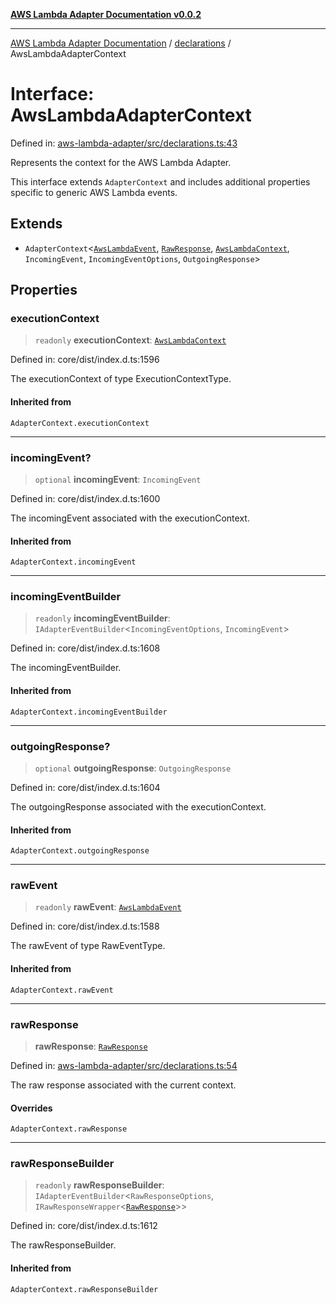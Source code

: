 [**AWS Lambda Adapter Documentation v0.0.2**](../../README.md)

***

[AWS Lambda Adapter Documentation](../../modules.md) / [declarations](../README.md) / AwsLambdaAdapterContext

# Interface: AwsLambdaAdapterContext

Defined in: [aws-lambda-adapter/src/declarations.ts:43](https://github.com/stonemjs/aws-lambda-adapter/blob/b2e29f567ac56717023f9597000ee3f0d0278093/src/declarations.ts#L43)

Represents the context for the AWS Lambda Adapter.

This interface extends `AdapterContext` and includes additional properties
specific to generic AWS Lambda events.

## Extends

- `AdapterContext`\<[`AwsLambdaEvent`](../type-aliases/AwsLambdaEvent.md), [`RawResponse`](../type-aliases/RawResponse.md), [`AwsLambdaContext`](../type-aliases/AwsLambdaContext.md), `IncomingEvent`, `IncomingEventOptions`, `OutgoingResponse`\>

## Properties

### executionContext

> `readonly` **executionContext**: [`AwsLambdaContext`](../type-aliases/AwsLambdaContext.md)

Defined in: core/dist/index.d.ts:1596

The executionContext of type ExecutionContextType.

#### Inherited from

`AdapterContext.executionContext`

***

### incomingEvent?

> `optional` **incomingEvent**: `IncomingEvent`

Defined in: core/dist/index.d.ts:1600

The incomingEvent associated with the executionContext.

#### Inherited from

`AdapterContext.incomingEvent`

***

### incomingEventBuilder

> `readonly` **incomingEventBuilder**: `IAdapterEventBuilder`\<`IncomingEventOptions`, `IncomingEvent`\>

Defined in: core/dist/index.d.ts:1608

The incomingEventBuilder.

#### Inherited from

`AdapterContext.incomingEventBuilder`

***

### outgoingResponse?

> `optional` **outgoingResponse**: `OutgoingResponse`

Defined in: core/dist/index.d.ts:1604

The outgoingResponse associated with the executionContext.

#### Inherited from

`AdapterContext.outgoingResponse`

***

### rawEvent

> `readonly` **rawEvent**: [`AwsLambdaEvent`](../type-aliases/AwsLambdaEvent.md)

Defined in: core/dist/index.d.ts:1588

The rawEvent of type RawEventType.

#### Inherited from

`AdapterContext.rawEvent`

***

### rawResponse

> **rawResponse**: [`RawResponse`](../type-aliases/RawResponse.md)

Defined in: [aws-lambda-adapter/src/declarations.ts:54](https://github.com/stonemjs/aws-lambda-adapter/blob/b2e29f567ac56717023f9597000ee3f0d0278093/src/declarations.ts#L54)

The raw response associated with the current context.

#### Overrides

`AdapterContext.rawResponse`

***

### rawResponseBuilder

> `readonly` **rawResponseBuilder**: `IAdapterEventBuilder`\<`RawResponseOptions`, `IRawResponseWrapper`\<[`RawResponse`](../type-aliases/RawResponse.md)\>\>

Defined in: core/dist/index.d.ts:1612

The rawResponseBuilder.

#### Inherited from

`AdapterContext.rawResponseBuilder`
